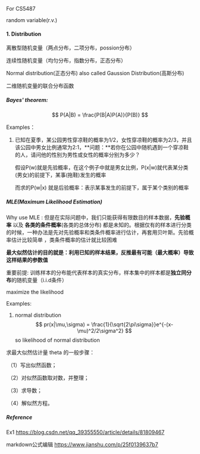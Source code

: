 For CS5487

random variable(r.v.)

#### 1. Distribution

离散型随机变量（两点分布，二项分布，possion分布）



连续性随机变量（均匀分布，指数分布，正态分布）

Normal distribution(正态分布) also called Gaussion Distribution(高斯分布)



二维随机变量的联合分布函数



##### Bayes' theorem:

$$
P(A|B) = \frac{P(B|A)P(A)}{P(B)}
$$



Examples：

1. 已知在夏季，某公园男性穿凉鞋的概率为1/2，女性穿凉鞋的概率为2/3，并且该公园中男女比例通常为2:1，**问题：**若你在公园中随机遇到一个穿凉鞋的人，请问他的性别为男性或女性的概率分别为多少？

   假设P(w)就是先验概率，在这个例子中就是男女比例，P(x|w)就代表某分类(男女)的前提下，某事(拖鞋)发生的概率

   而求的P(w|x) 就是后验概率：表示某事发生的前提下，属于某个类别的概率

##### MLE(Maximum Likelihood Estimation)

Why use MLE : 但是在实际问题中，我们只能获得有限数目的样本数据，**先验概率** 以及 **各类的条件概率**(各类的总体分布) 都是未知的。根据仅有的样本进行分类的时候，一种办法是先对先验概率和类条件概率进行估计，再套用贝叶斯。先验概率估计比较简单 ，类条件概率的估计就比较困难

**最大似然估计的目的就是：利用已知的样本结果，反推最有可能（最大概率）导致这样结果的参数值**

重要前提: 训练样本的分布能代表样本的真实分布，样本集中的样本都是**独立同分布**的随机变量（i.i.d条件）



maximize the likelihood

Examples:

1. normal distribution 
   $$
   pr(x|\mu,\sigma) = \frac{1}{\sqrt{2\pi\sigma}}e^{-(x-\mu)^2/2\sigma^2}
   $$
   so likelihood of normal distribution 

求最大似然估计量 theta 的一般步骤：

​        （1）写出似然函数；

​        （2）对似然函数取对数，并整理；

​        （3）求导数；

​        （4）解似然方程。





##### Reference

Ex1 <https://blog.csdn.net/qq_39355550/article/details/81809467>

markdown公式编辑 <https://www.jianshu.com/p/25f0139637b7>